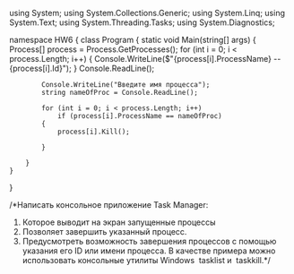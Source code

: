 using System;
using System.Collections.Generic;
using System.Linq;
using System.Text;
using System.Threading.Tasks;
using System.Diagnostics;

namespace HW6
{
    class Program
    {
        static void Main(string[] args)
        {
            Process[] process = Process.GetProcesses();
            for (int i = 0; i < process.Length; i++)
            {
                Console.WriteLine($"{process[i].ProcessName} -- {process[i].Id}");
            }
            Console.ReadLine();

            
            Console.WriteLine("Введите имя процесса");
            string nameOfProc = Console.ReadLine();
    
            for (int i = 0; i < process.Length; i++) 
                if (process[i].ProcessName == nameOfProc)
            {
                process[i].Kill();

            }

        }        
    }
}

/*Написать консольное приложение Task Manager: 
1. Которое выводит на экран запущенные процессы
2. Позволяет завершить указанный процесс. 
3. Предусмотреть возможность завершения процессов с помощью указания его ID или имени процесса. 
В качестве примера можно использовать консольные утилиты Windows ​ tasklist​ и ​ taskkill​.*/
